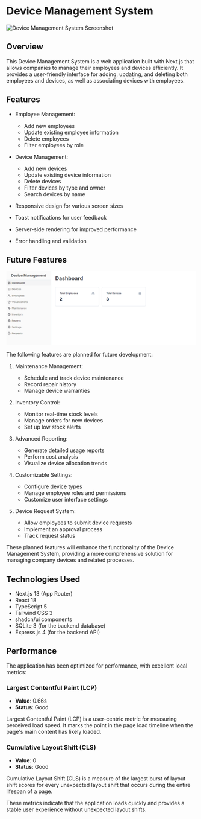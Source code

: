 # Device Management System

![Device Management System Screenshot](/animation.gif)

## Overview

This Device Management System is a web application built with Next.js that allows companies to manage their employees and devices efficiently. It provides a user-friendly interface for adding, updating, and deleting both employees and devices, as well as associating devices with employees.

## Features

- Employee Management:
  - Add new employees
  - Update existing employee information
  - Delete employees
  - Filter employees by role

- Device Management:
  - Add new devices
  - Update existing device information
  - Delete devices
  - Filter devices by type and owner
  - Search devices by name

- Responsive design for various screen sizes
- Toast notifications for user feedback
- Server-side rendering for improved performance
- Error handling and validation

## Future Features

![Device Management System Screenshot](/futurefeatures.PNG)

The following features are planned for future development:

1. Maintenance Management:
   - Schedule and track device maintenance
   - Record repair history
   - Manage device warranties

2. Inventory Control:
   - Monitor real-time stock levels
   - Manage orders for new devices
   - Set up low stock alerts

3. Advanced Reporting:
   - Generate detailed usage reports
   - Perform cost analysis
   - Visualize device allocation trends

4. Customizable Settings:
   - Configure device types
   - Manage employee roles and permissions
   - Customize user interface settings

5. Device Request System:
   - Allow employees to submit device requests
   - Implement an approval process
   - Track request status

These planned features will enhance the functionality of the Device Management System, providing a more comprehensive solution for managing company devices and related processes.



## Technologies Used

- Next.js 13 (App Router)
- React 18
- TypeScript 5
- Tailwind CSS 3
- shadcn/ui components
- SQLite 3 (for the backend database)
- Express.js 4 (for the backend API)

## Performance

The application has been optimized for performance, with excellent local metrics:

### Largest Contentful Paint (LCP)
- **Value**: 0.66s
- **Status**: Good

Largest Contentful Paint (LCP) is a user-centric metric for measuring perceived load speed. It marks the point in the page load timeline when the page's main content has likely loaded.

### Cumulative Layout Shift (CLS)
- **Value**: 0
- **Status**: Good

Cumulative Layout Shift (CLS) is a measure of the largest burst of layout shift scores for every unexpected layout shift that occurs during the entire lifespan of a page.

These metrics indicate that the application loads quickly and provides a stable user experience without unexpected layout shifts.
